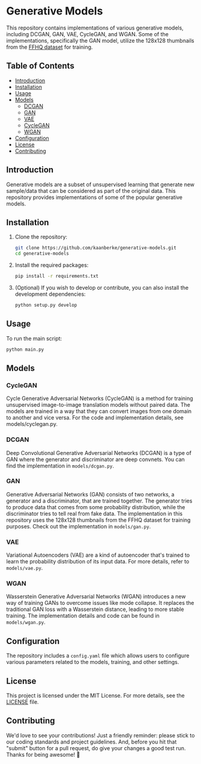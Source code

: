 # Generative Models

This repository contains implementations of various generative models, including DCGAN, GAN, VAE, CycleGAN, and WGAN. Some of the implementations, specifically the GAN model, utilize the 128x128 thumbnails from the [FFHQ dataset](https://github.com/NVlabs/ffhq-dataset) for training.

## Table of Contents

- [Introduction](#introduction)
- [Installation](#installation)
- [Usage](#usage)
- [Models](#models)
  - [DCGAN](#dcgan)
  - [GAN](#gan)
  - [VAE](#vae)
  - [CycleGAN](#cyclegan)
  - [WGAN](#wgan)
- [Configuration](#configuration)
- [License](#license)
- [Contributing](#contributing)

## Introduction

Generative models are a subset of unsupervised learning that generate new sample/data that can be considered as part of the original data. This repository provides implementations of some of the popular generative models.

## Installation

1. Clone the repository:
   ```bash
   git clone https://github.com/kaanberke/generative-models.git
   cd generative-models
   ```

2. Install the required packages:
   ```bash
   pip install -r requirements.txt
   ```

3. (Optional) If you wish to develop or contribute, you can also install the development dependencies:
   ```bash
   python setup.py develop
   ```

## Usage

To run the main script:
```bash
python main.py
```

## Models

### CycleGAN

Cycle Generative Adversarial Networks (CycleGAN) is a method for training unsupervised image-to-image translation models without paired data. The models are trained in a way that they can convert images from one domain to another and vice versa. For the code and implementation details, see models/cyclegan.py.

### DCGAN

Deep Convolutional Generative Adversarial Networks (DCGAN) is a type of GAN where the generator and discriminator are deep convnets. You can find the implementation in `models/dcgan.py`.

### GAN

Generative Adversarial Networks (GAN) consists of two networks, a generator and a discriminator, that are trained together. The generator tries to produce data that comes from some probability distribution, while the discriminator tries to tell real from fake data. The implementation in this repository uses the 128x128 thumbnails from the FFHQ dataset for training purposes. Check out the implementation in `models/gan.py`.

### VAE

Variational Autoencoders (VAE) are a kind of autoencoder that's trained to learn the probability distribution of its input data. For more details, refer to `models/vae.py`.

### WGAN

Wasserstein Generative Adversarial Networks (WGAN) introduces a new way of training GANs to overcome issues like mode collapse. It replaces the traditional GAN loss with a Wasserstein distance, leading to more stable training. The implementation details and code can be found in `models/wgan.py`.

## Configuration

The repository includes a `config.yaml` file which allows users to configure various parameters related to the models, training, and other settings.

## License

This project is licensed under the MIT License. For more details, see the [LICENSE](LICENSE) file.

## Contributing

We'd love to see your contributions! Just a friendly reminder: please stick to our coding standards and project guidelines. And, before you hit that "submit" button for a pull request, do give your changes a good test run. Thanks for being awesome! 🌟
